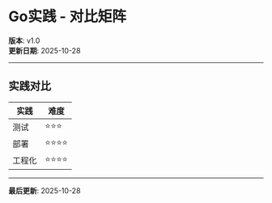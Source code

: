 # Go实践 - 对比矩阵

**版本**: v1.0  
**更新日期**: 2025-10-28

---

## 实践对比

| 实践 | 难度 |
|------|------|
| 测试 | ⭐⭐⭐ |
| 部署 | ⭐⭐⭐⭐ |
| 工程化 | ⭐⭐⭐⭐ |

---

**最后更新**: 2025-10-28

